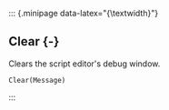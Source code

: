 ::: {.minipage data-latex="{\textwidth}"}
## Clear {-}

Clears the script editor's debug window.

```{sql}
Clear(Message)
```
:::
